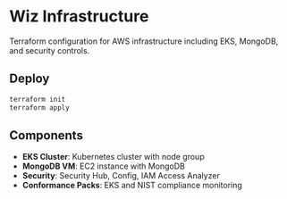 # Wiz Infrastructure

Terraform configuration for AWS infrastructure including EKS, MongoDB, and security controls.

## Deploy

```bash
terraform init
terraform apply
```

## Components

- **EKS Cluster**: Kubernetes cluster with node group
- **MongoDB VM**: EC2 instance with MongoDB
- **Security**: Security Hub, Config, IAM Access Analyzer
- **Conformance Packs**: EKS and NIST compliance monitoring
